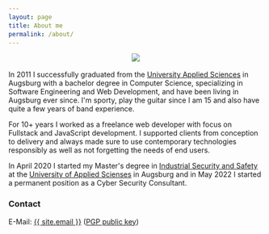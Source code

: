 ```yaml
---
layout: page
title: About me
permalink: /about/
---
```


<div style="text-align:center;">
    <a href="javascript:;" id="launcher">
        <img src="/images/me/me0.jpg" class="selfie-about">
    </a>
</div>

In 2011 I successfully graduated from the <a target="_blank" href="https://www.hs-augsburg.de/">University Applied Sciences</a> in Augsburg with a bachelor degree in Computer Science, specializing in Software Engineering and Web Development, and have been living in Augsburg ever since. I'm sporty, play the guitar since I am 15 and also have quite a few years of band experience.

For 10+ years I worked as a freelance web developer with focus on Fullstack and JavaScript development. I supported clients from conception to delivery and always made sure to use contemporary technologies responsibly as well as not forgetting the needs of end users.

In April 2020 I started my Master's degree in <a href="https://www.hs-augsburg.de/en/Electrical-Engineering/Industrial-Security-and-Safety-MSc.html" target=_blank>Industrial Security and Safety</a> at the <a target="_blank" href="https://www.hs-augsburg.de/">University of Applied Scienses</a> in Augsburg and in May 2022 I started a permanent position as a Cyber Security Consultant.

<!--
I particularly value quality assurance methods like test-driven development, code reviews, the use of version control or tools for static code analysis. Furthermore, I am a convinced user of open source software and <a target="_blank" href="https://github.com/mwager/">engage myself</a> in this area as well, if my time allows it.
-->

<div style="display:none">
    <div class="fancy-images-in-grid pure-g">
        <div class="pure-u-1-3">
            <a href="/images/me/me0.jpg" class="fancybox" rel="me-images">
                <img src="/images/me/me0.jpg" />
            </a>
        </div>
        <div class="pure-u-1-3">
            <a href="/images/me/me1.jpg" class="fancybox" rel="me-images">
                <img src="/images/me/me1.jpg" />
            </a>
        </div>
        <div class="pure-u-1-3">
            <a href="/images/me/me2.jpg" class="fancybox" rel="me-images">
                <img src="/images/me/me2.jpg" />
            </a>
        </div>
    </div>
    <div class="fancy-images-in-grid pure-g">
        <div class="pure-u-1-3">
            <a href="/images/me/me3.jpg" class="fancybox" rel="me-images">
                <img src="/images/me/me3.jpg" />
            </a>
        </div>
        <div class="pure-u-1-3">
            <a href="/images/me/me4.jpg" class="fancybox" rel="me-images">
                <img src="/images/me/me4.jpg" />
            </a>
        </div>
        <div class="pure-u-1-3">
            <a href="/images/me/me5.jpg" class="fancybox" rel="me-images">
                <img src="/images/me/me5.jpg" />
            </a>
        </div>
    </div>
</div>

<script>
document.addEventListener("DOMContentLoaded", function(event) {
  $("#launcher").on("click", function() {
      console.log($(".fancybox"));
        $(".fancybox").eq(0).trigger("click");
    });
});
</script>

### Contact

<!-- Good software is usually created in small, motivated teams. I love doing what I do. Interested in working with me? Don't hesitate to send me an email. -->

E-Mail: <a href="mailto:{{ site.email }}">{{ site.email }}</a> (<a href="/assets/mwager.asc">PGP public key</a>)<br/>
